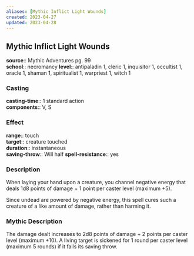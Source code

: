 ```yaml
---
aliases: [Mythic Inflict Light Wounds]
created: 2023-04-27
updated: 2023-04-28
---
```


## Mythic Inflict Light Wounds

**source**:: Mythic Adventures pg. 99  
**school**:: necromancy
**level**:: antipaladin 1, cleric 1, inquisitor 1, occultist 1, oracle 1, shaman 1, spiritualist 1, warpriest 1, witch 1

### Casting

**casting-time**:: 1 standard action  
**components**:: V, S

### Effect

**range**:: touch  
**target**:: creature touched  
**duration**:: instantaneous  
**saving-throw**:: Will half
**spell-resistance**:: yes

### Description

When laying your hand upon a creature, you channel negative energy that deals 1d8 points of damage + 1 point per caster level (maximum +5).  
  
Since undead are powered by negative energy, this spell cures such a creature of a like amount of damage, rather than harming it.

### Mythic Description

The damage dealt increases to 2d8 points of damage + 2 points per caster level (maximum +10). A living target is sickened for 1 round per caster level (maximum 5 rounds) if it fails its saving throw.

